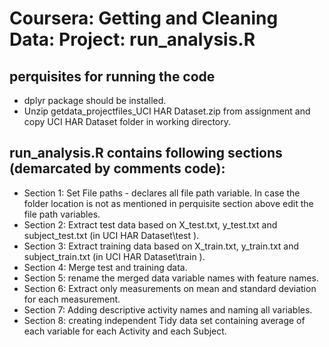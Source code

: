 # Coursera: Getting and Cleaning Data: Project: run_analysis.R

## perquisites for running the code
* dplyr package should be installed.
* Unzip getdata_projectfiles_UCI HAR Dataset.zip from assignment and copy UCI HAR Dataset folder in working directory. 

## run_analysis.R contains following sections (demarcated by comments code):
* Section 1: Set File paths - declares all file path variable. In case the folder location is not as mentioned in perquisite section above
edit the file path variables.
* Section 2: Extract test data based on X_test.txt, y_test.txt and subject_test.txt (in UCI HAR Dataset\test ).
* Section 3: Extract training data based on X_train.txt, y_train.txt and subject_train.txt (in UCI HAR Dataset\train ).
* Section 4: Merge test and training data.
* Section 5: rename the merged data variable names with feature names.
* Section 6: Extract only measurements on mean and standard deviation for each measurement.
* Section 7: Adding descriptive activity names and naming all variables.
* Section 8: creating independent Tidy data set containing average of each variable for each Activity and each Subject.
